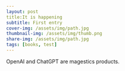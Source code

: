 ```yaml
---
layout: post
title:It is happening
subtitle: First entry
cover-img: /assets/img/path.jpg
thumbnail-img: /assets/img/thumb.png
share-img: /assets/img/path.jpg
tags: [books, test]
---
```

OpenAI and ChatGPT are magestics products.
